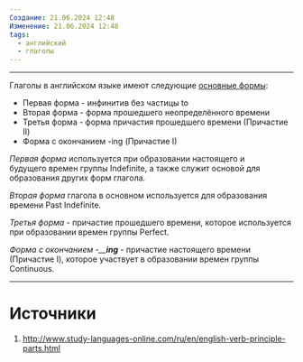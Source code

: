 ```yaml
---
Создание: 21.06.2024 12:48
Изменение: 21.06.2024 12:48
tags:
  - английский
  - глаголы
---
```

***

Глаголы в английском языке имеют следующие [основные формы](http://www.study-languages-online.com/ru/en/english-verb-principle-parts.html):

- Первая форма - инфинитив без частицы to
- Вторая форма - форма прошедшего неопределённого времени
- Третья форма - форма причастия прошедшего времени (Причастие II)
- Форма с окончанием -ing (Причастие I)

_Первая форма_ используется при образовании настоящего и будущего времен группы Indefinite, а также служит основой для образования других форм глагола.

_Вторая форма_ глагола в основном используется для образования времени Past Indefinite. 

_Третья форма_ - причастие прошедшего времени, которое используется при образовании времен группы Perfect.

_Форма с окончанием -__**ing**_ - причастие настоящего времени (Причастие I), которое участвует в образовании времен группы Continuous.

***

# Источники
1. http://www.study-languages-online.com/ru/en/english-verb-principle-parts.html




